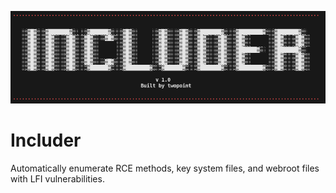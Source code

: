 ![Includer logo](includer.png)
# Includer
Automatically enumerate RCE methods, key system files, and webroot files with LFI vulnerabilities.
